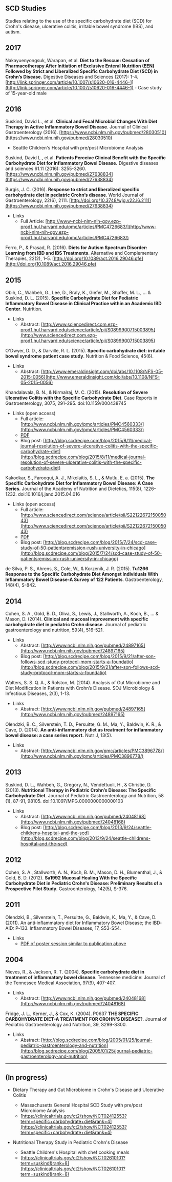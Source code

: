 ## SCD Studies

Studies relating to the use of the specific carbohydrate diet (SCD) for Crohn's disease, ulcerative colitis, irritable bowel syndrome (IBS), and autism.


## 2017

Nakayuenyongsuk, Warapan, et al. **Diet to the Rescue: Cessation of Pharmacotherapy After Initiation of Exclusive Enteral Nutrition (EEN) Followed by Strict and Liberalized Specific Carbohydrate Diet (SCD) in Crohn’s Disease.** Digestive Diseases and Sciences (2017): 1-4.  [http://link.springer.com/article/10.1007/s10620-016-4446-1](http://link.springer.com/article/10.1007/s10620-016-4446-1)
    - Case study of 15-year-old male

## 2016

Suskind, David L., et al. **Clinical and Fecal Microbial Changes With Diet Therapy in Active Inflammatory Bowel Disease**. Journal of Clinical Gastroenterology (2016). [https://www.ncbi.nlm.nih.gov/pubmed/28030510](https://www.ncbi.nlm.nih.gov/pubmed/28030510)
  - Seattle Children's Hospital with pre/post Microbiome Analysis

Suskind, David L., et al. **Patients Perceive Clinical Benefit with the Specific Carbohydrate Diet for Inflammatory Bowel Disease.** Digestive diseases and sciences 61.11 (2016): 3255-3260. [https://www.ncbi.nlm.nih.gov/pubmed/27638834](https://www.ncbi.nlm.nih.gov/pubmed/27638834)

Burgis, J. C. (2016). **Response to strict and liberalized specific carbohydrate diet in pediatric Crohn’s disease**. World Journal of Gastroenterology, 22(6), 2111. [http://doi.org/10.3748/wjg.v22.i6.2111](https://www.ncbi.nlm.nih.gov/pubmed/27638834)
 - Links
   - Full Article: [http://www-ncbi-nlm-nih-gov.ezp-prod1.hul.harvard.edu/pmc/articles/PMC4726683/](http://www-ncbi-nlm-nih-gov.ezp-prod1.hul.harvard.edu/pmc/articles/PMC4726683/)


Ferro, P., & Prasad, R. (2016). **Diets for Autism Spectrum Disorder: Learning from IBD and IBS Treatments**. Alternative and Complementary Therapies, 22(2), 1–5. [http://doi.org/10.1089/act.2016.29046.pfe](http://doi.org/10.1089/act.2016.29046.pfe)


## 2015

Obih, C., Wahbeh, G., Lee, D., Braly, K., Giefer, M., Shaffer, M. L., ... & Suskind, D. L. (2015). **Specific Carbohydrate Diet for Pediatric Inflammatory Bowel Disease in Clinical Practice within an Academic IBD Center**. Nutrition.

 - Links
   - Abstract: [http://www.sciencedirect.com.ezp-prod1.hul.harvard.edu/science/article/pii/S0899900715003895](http://www.sciencedirect.com.ezp-prod1.hul.harvard.edu/science/article/pii/S0899900715003895)


O'Dwyer, D. D., & Darville, R. L. (2015). **Specific carbohydrate diet: irritable bowel syndrome patient case study**. Nutrition & Food Science, 45(6).
 - Links
   - Abstract: [http://www.emeraldinsight.com/doi/abs/10.1108/NFS-05-2015-0056](http://www.emeraldinsight.com/doi/abs/10.1108/NFS-05-2015-0056)


Khandalavala, B. N., & Nirmalraj, M. C. (2015). **Resolution of Severe Ulcerative Colitis with the Specific Carbohydrate Diet**. Case Reports in Gastroenterology, 3075, 291–295. doi:10.1159/000438745
  - Links (open access)
    - Full article: [http://www.ncbi.nlm.nih.gov/pmc/articles/PMC4560333/](http://www.ncbi.nlm.nih.gov/pmc/articles/PMC4560333/)
    - [PDF](unrestricted-pdfs/khandalavala-2015.pdf "khandalavala-2015.pdf")
    - Blog post: [http://blog.scdrecipe.com/blog/2015/8/11/medical-journal-resolution-of-severe-ulcerative-colitis-with-the-specific-carbohydrate-diet](http://blog.scdrecipe.com/blog/2015/8/11/medical-journal-resolution-of-severe-ulcerative-colitis-with-the-specific-carbohydrate-diet)


Kakodkar, S., Farooqui, A. J., Mikolaitis, S. L., & Mutlu, E. a. (2015). **The Specific Carbohydrate Diet for Inflammatory Bowel Disease: A Case Series**. Journal of the Academy of Nutrition and Dietetics, 115(8), 1226–1232. doi:10.1016/j.jand.2015.04.016

  - Links (open access)
    - Full article: [http://www.sciencedirect.com/science/article/pii/S2212267215005043](http://www.sciencedirect.com/science/article/pii/S2212267215005043)
    - [PDF](unrestricted-pdfs/kakodkar-scd-2015.pdf "kakodkar-scd-2015.pdf")
    - Blog post: [http://blog.scdrecipe.com/blog/2015/7/24/scd-case-study-of-50-patientsremission-rush-university-in-chicago](http://blog.scdrecipe.com/blog/2015/7/24/scd-case-study-of-50-patientsremission-rush-university-in-chicago)


de Silva, P. S., Ahrens, S., Cole, W., & Korzenik, J. R. (2015). **Tu1266 Response to the Specific Carbohydrate Diet Amongst Individuals With Inflammatory Bowel Disease-A Survey of 122 Patients**. Gastroenterology, 148(4), S-842.


## 2014

Cohen, S. A., Gold, B. D., Oliva, S., Lewis, J., Stallworth, A., Koch, B., ... & Mason, D. (2014). **Clinical and mucosal improvement with specific carbohydrate diet in pediatric Crohn disease**. Journal of pediatric gastroenterology and nutrition, 59(4), 516-521.

 - Links
    - Abstract: [http://www.ncbi.nlm.nih.gov/pubmed/24897165](http://www.ncbi.nlm.nih.gov/pubmed/24897165)
    - Blog post: [http://blog.scdrecipe.com/blog/2015/9/21/after-son-follows-scd-study-protocol-mom-starts-a-foundatio](http://blog.scdrecipe.com/blog/2015/9/21/after-son-follows-scd-study-protocol-mom-starts-a-foundatio)


Walters, S. S. Q. A., & Rolston, M. (2014). Analysis of Gut Microbiome and Diet Modification in Patients with Crohn’s Disease. SOJ Microbiology & Infectious Diseases, 2(3), 1-13.
 - Links
    - Abstract: [http://www.ncbi.nlm.nih.gov/pubmed/24897165](http://www.ncbi.nlm.nih.gov/pubmed/24897165)


Olendzki, B. C., Silverstein, T. D., Persuitte, G. M., Ma, Y., Baldwin, K. R., & Cave, D. (2014). **An anti-inflammatory diet as treatment for inflammatory bowel disease: a case series report.** Nutr J, 13(5).
 - Links
    - Abstract: [http://www.ncbi.nlm.nih.gov/pmc/articles/PMC3896778/](http://www.ncbi.nlm.nih.gov/pmc/articles/PMC3896778/)

## 2013

Suskind, D. L., Wahbeh, G., Gregory, N., Vendettuoli, H., & Christie, D. (2013). **Nutritional Therapy in Pediatric Crohn’s Disease: The Specific Carbohydrate Diet**. Journal of Pediatric Gastroenterology and Nutrition, 58 (1), 87-91, 98105. doi:10.1097/MPG.0000000000000103

  - Links
    - Abstract: [http://www.ncbi.nlm.nih.gov/pubmed/24048168](http://www.ncbi.nlm.nih.gov/pubmed/24048168)
    - Blog post: [http://blog.scdrecipe.com/blog/2013/9/24/seattle-childrens-hospital-and-the-scd](http://blog.scdrecipe.com/blog/2013/9/24/seattle-childrens-hospital-and-the-scd)


## 2012

Cohen, S. A., Stallworth, A. N., Koch, B. M., Mason, D. H., Blumenthal, J., & Gold, B. D. (2012). **Sa1992 Mucosal Healing With the Specific Carbohydrate Diet in Pediatric Crohn's Disease: Preliminary Results of a Prospective Pilot Study**. Gastroenterology, 142(5), S-376.


## 2011

Olendzki, B., Silverstein, T., Persuitte, G., Baldwin, K., Ma, Y., & Cave, D. (2011). An anti‐inflammatory diet for Inflammatory Bowel Disease; the IBD‐AID: P‐133. Inflammatory Bowel Diseases, 17, S53-S54.

  - Links
    - [PDF of poster session similar to publication above](unrestricted-pdfs/olendzki-2011.pdf "olendzki-2011.pdf")


## 2004

Nieves, R., & Jackson, R. T. (2004). **Specific carbohydrate diet in treatment of inflammatory bowel disease**. Tennessee medicine: Journal of the Tennessee Medical Association, 97(9), 407-407.

  - Links
    - Abstract: [http://www.ncbi.nlm.nih.gov/pubmed/24048168](http://www.ncbi.nlm.nih.gov/pubmed/24048168)


Fridge, J. L., Kerner, J., & Cox, K. (2004). P0637 **THE SPECIFIC CARBOHYDRATE DIET-A TREATMENT FOR CROHN’S DISEASE?**. Journal of Pediatric Gastroenterology and Nutrition, 39, S299-S300.
  - Links
    - Abstract: [http://blog.scdrecipe.com/blog/2005/01/25/journal-pediatric-gastroenterology-and-nutrition](http://blog.scdrecipe.com/blog/2005/01/25/journal-pediatric-gastroenterology-and-nutrition)

---

## (In progress)


- Dietary Therapy and Gut Microbiome in Crohn's Disease and Ulcerative Colitis
  - Massachusetts General Hospital SCD Study with pre/post Microbiome Analysis
  - [https://clinicaltrials.gov/ct2/show/NCT02412553?term=specific+carbohydrate+diet&rank=4](https://clinicaltrials.gov/ct2/show/NCT02412553?term=specific+carbohydrate+diet&rank=4)

- Nutritional Therapy Study in Pediatric Crohn's Disease
  - Seattle Children's Hospital with chef cooking meals
  - [https://clinicaltrials.gov/ct2/show/NCT02610101?term=suskind&rank=8](https://clinicaltrials.gov/ct2/show/NCT02610101?term=suskind&rank=8)
